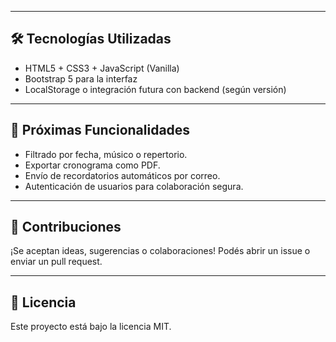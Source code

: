 
---

## 🛠️ Tecnologías Utilizadas

- HTML5 + CSS3 + JavaScript (Vanilla)
- Bootstrap 5 para la interfaz
- LocalStorage o integración futura con backend (según versión)

---

## 📌 Próximas Funcionalidades

- Filtrado por fecha, músico o repertorio.
- Exportar cronograma como PDF.
- Envío de recordatorios automáticos por correo.
- Autenticación de usuarios para colaboración segura.

---

## 🤝 Contribuciones

¡Se aceptan ideas, sugerencias o colaboraciones! Podés abrir un issue o enviar un pull request.

---

## 📃 Licencia

Este proyecto está bajo la licencia MIT.
